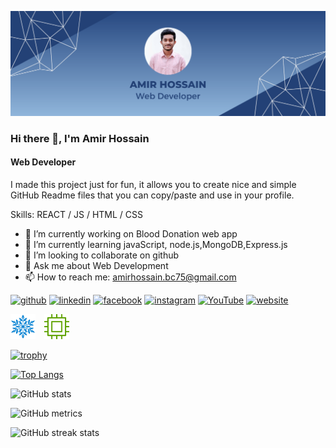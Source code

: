 
![Web Developer](https://raw.githubusercontent.com/amir811537/amir811537/main/Blue%20and%20White%20Modern%20Tech%20Web%20Developer%20Twitter%20Header.png)
### Hi there 👋, I'm Amir Hossain 
#### Web Developer
I made this project just for fun, it allows you to create nice and simple GitHub Readme files that you can copy/paste and use in your profile.

Skills:  REACT / JS / HTML / CSS

- 🔭 I’m currently working on Blood Donation web app 
- 🌱 I’m currently learning javaScript, node.js,MongoDB,Express.js 
- 👯 I’m looking to collaborate on github 
- 💬 Ask me about Web Development 
- 📫 How to reach me: amirhossain.bc75@gmail.com 


[<img src='https://cdn.jsdelivr.net/npm/simple-icons@3.0.1/icons/github.svg' alt='github' height='40'>](https://github.com/amir811537)  [<img src='https://cdn.jsdelivr.net/npm/simple-icons@3.0.1/icons/linkedin.svg' alt='linkedin' height='40'>](https://www.linkedin.com/in/https://www.linkedin.com/in/aamir-hossain-a37911274?utm_source=share&utm_campaign=share_via&utm_content=profile&utm_medium=android_app&fbclid=IwAR11na-8iRNOr_ZVUwiDEYp43gWq9McBzkq9wGiF4L5g0Qhayf5I6z0qGxA/)  [<img src='https://cdn.jsdelivr.net/npm/simple-icons@3.0.1/icons/facebook.svg' alt='facebook' height='40'>](https://www.facebook.com/https://www.facebook.com/aamir.hossain.18041/)  [<img src='https://cdn.jsdelivr.net/npm/simple-icons@3.0.1/icons/instagram.svg' alt='instagram' height='40'>](https://www.instagram.com/amir_hossain2002/)  [<img src='https://cdn.jsdelivr.net/npm/simple-icons@3.0.1/icons/youtube.svg' alt='YouTube' height='40'>](https://www.youtube.com/channel/https://www.youtube.com/channel/UCYcNcm9QZgKXH45xBVEsoKw)  [<img src='https://cdn.jsdelivr.net/npm/simple-icons@3.0.1/icons/icloud.svg' alt='website' height='40'>](https://amir811537.github.io/developer-portfolio/?fbclid=IwAR1Ou1gughvGSV93zUG6yLH4e2KW4MJQqglHhi9AqSNtP5TuzzMu7jyU3DA)  

<a href='https://archiveprogram.github.com/'><img src='https://raw.githubusercontent.com/acervenky/animated-github-badges/master/assets/acbadge.gif' width='40' height='40'></a> <a href='https://docs.github.com/en/developers'><img src='https://raw.githubusercontent.com/acervenky/animated-github-badges/master/assets/devbadge.gif' width='40' height='40'></a> 

[![trophy](https://github-profile-trophy.vercel.app/?username=amir811537)](https://github.com/ryo-ma/github-profile-trophy)

[![Top Langs](https://github-readme-stats.vercel.app/api/top-langs/?username=amir811537)](https://github.com/anuraghazra/github-readme-stats)

![GitHub stats](https://github-readme-stats.vercel.app/api?username=amir811537&show_icons=true&count_private=true)  

![GitHub metrics](https://metrics.lecoq.io/amir811537)  

![GitHub streak stats](https://streak-stats.demolab.com/?user=amir811537)  

